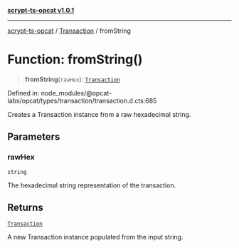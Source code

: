 [**scrypt-ts-opcat v1.0.1**](../../../README.md)

***

[scrypt-ts-opcat](../../../README.md) / [Transaction](../README.md) / fromString

# Function: fromString()

> **fromString**(`rawHex`): [`Transaction`](../../../classes/Transaction.md)

Defined in: node\_modules/@opcat-labs/opcat/types/transaction/transaction.d.cts:685

Creates a Transaction instance from a raw hexadecimal string.

## Parameters

### rawHex

`string`

The hexadecimal string representation of the transaction.

## Returns

[`Transaction`](../../../classes/Transaction.md)

A new Transaction instance populated from the input string.
